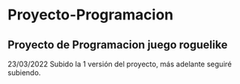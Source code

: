 # Proyecto-Programacion
Proyecto de Programacion juego roguelike
----------------------------------------------------------
23/03/2022
Subido la 1 versión del proyecto, más adelante seguiré subiendo.
